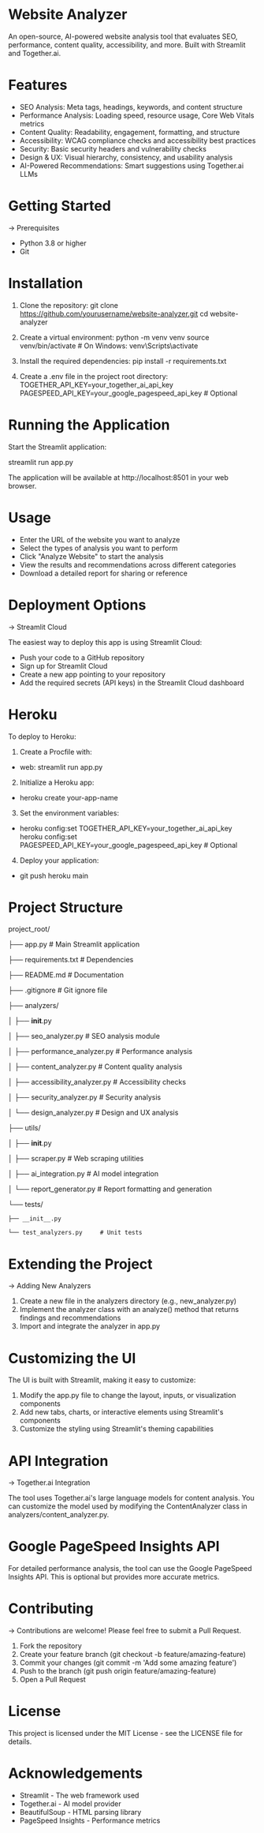 # Website Analyzer

An open-source, AI-powered website analysis tool that evaluates SEO, performance, content quality, accessibility, and more. Built with Streamlit and Together.ai.

# Features
- SEO Analysis: Meta tags, headings, keywords, and content structure
- Performance Analysis: Loading speed, resource usage, Core Web Vitals metrics
- Content Quality: Readability, engagement, formatting, and structure
- Accessibility: WCAG compliance checks and accessibility best practices
- Security: Basic security headers and vulnerability checks
- Design & UX: Visual hierarchy, consistency, and usability analysis
- AI-Powered Recommendations: Smart suggestions using Together.ai LLMs

# Getting Started
-> Prerequisites
- Python 3.8 or higher
- Git

# Installation
1. Clone the repository:
   git clone https://github.com/yourusername/website-analyzer.git
   cd website-analyzer

2. Create a virtual environment:
   python -m venv venv
   source venv/bin/activate  # On Windows: venv\Scripts\activate

3. Install the required dependencies:
   pip install -r requirements.txt

4. Create a .env file in the project root directory:
   TOGETHER_API_KEY=your_together_ai_api_key
   PAGESPEED_API_KEY=your_google_pagespeed_api_key  # Optional

# Running the Application

Start the Streamlit application:

streamlit run app.py

The application will be available at http://localhost:8501 in your web browser.

# Usage
- Enter the URL of the website you want to analyze
- Select the types of analysis you want to perform
- Click "Analyze Website" to start the analysis
- View the results and recommendations across different categories
- Download a detailed report for sharing or reference

# Deployment Options
-> Streamlit Cloud

The easiest way to deploy this app is using Streamlit Cloud:
- Push your code to a GitHub repository
- Sign up for Streamlit Cloud
- Create a new app pointing to your repository
- Add the required secrets (API keys) in the Streamlit Cloud dashboard

# Heroku
To deploy to Heroku:

1. Create a Procfile with:
- web: streamlit run app.py

2. Initialize a Heroku app:
- heroku create your-app-name

3. Set the environment variables:
- heroku config:set TOGETHER_API_KEY=your_together_ai_api_key
  heroku config:set PAGESPEED_API_KEY=your_google_pagespeed_api_key  # Optional

4. Deploy your application:
- git push heroku main


# Project Structure

project_root/

├── app.py     # Main Streamlit application

├── requirements.txt  # Dependencies

├── README.md         # Documentation

├── .gitignore                # Git ignore file

├── analyzers/

│   ├── __init__.py

│   ├── seo_analyzer.py       # SEO analysis module

│   ├── performance_analyzer.py  # Performance analysis

│   ├── content_analyzer.py   # Content quality analysis

│   ├── accessibility_analyzer.py  # Accessibility checks

│   ├── security_analyzer.py  # Security analysis

│   └── design_analyzer.py    # Design and UX analysis

├── utils/

│   ├── __init__.py

│   ├── scraper.py            # Web scraping utilities

│   ├── ai_integration.py     # AI model integration

│   └── report_generator.py   # Report formatting and generation

└── tests/

    ├── __init__.py

    └── test_analyzers.py     # Unit tests



# Extending the Project

-> Adding New Analyzers

1. Create a new file in the analyzers directory (e.g., new_analyzer.py)
2. Implement the analyzer class with an analyze() method that returns findings and recommendations
3. Import and integrate the analyzer in app.py

# Customizing the UI

The UI is built with Streamlit, making it easy to customize:
1. Modify the app.py file to change the layout, inputs, or visualization components
2. Add new tabs, charts, or interactive elements using Streamlit's components
3. Customize the styling using Streamlit's theming capabilities

# API Integration
-> Together.ai Integration

The tool uses Together.ai's large language models for content analysis. You can customize the model used by modifying the ContentAnalyzer class in analyzers/content_analyzer.py.

# Google PageSpeed Insights API
For detailed performance analysis, the tool can use the Google PageSpeed Insights API. This is optional but provides more accurate metrics.

# Contributing
-> Contributions are welcome! Please feel free to submit a Pull Request.

1. Fork the repository
2. Create your feature branch (git checkout -b feature/amazing-feature)
3. Commit your changes (git commit -m 'Add some amazing feature')
4. Push to the branch (git push origin feature/amazing-feature)
5. Open a Pull Request

# License
This project is licensed under the MIT License - see the LICENSE file for details.

# Acknowledgements

- Streamlit - The web framework used
- Together.ai - AI model provider
- BeautifulSoup - HTML parsing library
- PageSpeed Insights - Performance metrics


